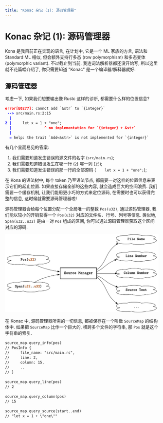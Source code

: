 ```yaml
---
title: "Konac 杂记 (1): 源码管理器"
---
```


# Konac 杂记 (1): 源码管理器

Kona 是我目前正在实现的语言, 在计划中, 它是一个 ML 家族的方言, 语法和 Standard ML 相似, 但会额外支持行多态 (row polymorphism) 和多态变体 (polymorphic variant). 不过截止到当前, 我连词法解析器都还没开始写, 所以这里就不花篇幅介绍了, 你只需要知道 "Konac" 是一个编译器/解释器就好.

## 源码管理器

考虑一下, 如果我们想要输出像 Rustc 这样的诊断, 都需要什么样的位置信息?

<pre><code><strong style="color:red">error[E0277]</strong>: cannot add `&str` to `{integer}`
<strong style="color:blue"> --&gt;</strong> src/main.rs:2:15
<strong style="color:blue">  |</strong>
<strong style="color:blue">2 |</strong>     let x = 1 + "one";
<strong style="color:blue">  |</strong>               <strong style="color:red">^ no implementation for `{integer} + &str`</strong>
<strong style="color:blue">  |</strong>
<strong style="color:blue">  =</strong> help: the trait `Add<&str>` is not implemented for `{integer}`
</code></pre>

有几个显而易见的答案:

1. 我们需要知道发生错误的源文件的名字 (`src/main.rs`);
2. 我们需要知道错误发生在哪一行 (`2`) 哪一列 (`15`);
3. 我们需要知道发生错误的那一行的全部源码 (`    let x = 1 + "one";`);

在 Kona 的语法树中, 每个 token 乃至语法节点, 都需要一对这样的位置信息来表示它们的起止位置. 如果直接存储全部的这些内容, 就会造成巨大的空间浪费. 我们需要一个缓存机制, 让我们能用更小巧的方式来定位源码, 在需要时也可以获得完整的信息, 这时候就需要源码管理器啦!

源码管理器会给每个位置分配一个全局唯一的整数 `Pos(u32)`, 通过源码管理器, 我们能以较小的开销获得一个 `Pos(u32)` 对应的文件名、行号、列号等信息. 类似地, `Span(u32..u32)` 是由一对 `Pos` 组成的区间, 你可以通过源码管理器获取这个区间对应的源码.

<img src="images/source-manager.jpg" />

在 Konac 中, 源码管理器所需的一切信息, 都被保存在一个叫做 `SourceMap` 的结构体中. 如果把 `SourceMap` 比作一个巨大的, 横跨多个文件的字符串, 那 `Pos` 就是这个字符串的索引.

    source_map.query_info(pos)
    // PosInfo {
    //     file_name: "src/main.rs",
    //     line: 2,
    //     column: 15,
    //     ..
    // }

    source_map.query_line(pos)
    // 2

    source_map.query_column(pos)
    // 15

    source_map.query_source(start..end)
    // "let x = 1 + \"one\""
